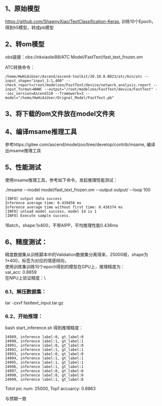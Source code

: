 ## 1、原始模型
https://github.com/ShawnyXiao/TextClassification-Keras, 训练10个Epoch，得到h5模型，转成pb模型

## 2、转om模型
obs链接：obs://nkxiaolei88/ATC Model/FastText/fast_text_frozen.om

ATC转换命令：
```
/home/HwHiAiUser/Ascend/ascend-toolkit/20.10.0.B023/atc/bin/atc --input_shape="input_1:1,400" --check_report=/root/modelzoo/FastText/device/network_analysis.report --input_format=NHWC --output="/root/modelzoo/FastText/device/FastText" --soc_version=Ascend310 --framework=3 --model="/home/HwHiAiUser/Orignal_Model/FastText.pb" 
```

## 3、将下载的om文件放在model文件夹

## 4、编译msame推理工具
参考https://gitee.com/ascend/modelzoo/tree/develop/contrib/msame, 编译出msame推理工具

## 5、性能测试
使用msame推理工具，参考如下命令，发起推理性能测试： 

./msame --model model/fast_text_frozen.om --output output/ --loop 100
```
[INFO] output data success
Inference average time: 0.439450 ms
Inference average time without first time: 0.436374 ms
[INFO] unload model success, model Id is 1
[INFO] Execute sample success.
```
1Batch，shape:1x400，不带AIPP，平均推理性能0.436ms

## 6、精度测试：
精度数据集从训练脚本中的Validation数据集分离得来，25000帧，shape为1*400，标签为对应的情感倾向，\
使用训练集训练10个epoch得到的模型在GPU上，推理精度为：\
val_acc: 0.8859\
在NPU上验证精度：\
### 6.1、解压数据集：
tar -zxvf fasttext_input.tar.gz

### 6.2、开始推理：
bash start_inference.sh 得到推理精度：
```
24989, inference label:0, gt_label:0
24990, inference label:1, gt_label:1
24991, inference label:0, gt_label:0
24992, inference label:1, gt_label:1
24993, inference label:0, gt_label:0
24994, inference label:1, gt_label:1
24995, inference label:1, gt_label:1
24996, inference label:1, gt_label:1
24997, inference label:0, gt_label:0
24998, inference label:0, gt_label:0
24999, inference label:1, gt_label:0
```
Totol pic num: 25000, Top1 accuarcy: 0.8863

与预期一致